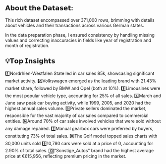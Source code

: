 ## 𝗔𝗯𝗼𝘂𝘁 𝘁𝗵𝗲 𝗗𝗮𝘁𝗮𝘀𝗲𝘁:
This rich dataset encompassed over 371,000 rows, brimming with details about vehicles and their transactions across various German states.

In the data preparation phase, I ensured consistency by handling missing values and correcting inaccuracies in fields like year of registration and month of registration.

## 💡𝗧𝗼𝗽 𝗜𝗻𝘀𝗶𝗴𝗵𝘁𝘀
1️⃣Nordrhien-Westfalen State led in car sales 85k, showcasing significant market activity.
2️⃣Volkswagen emerged as the leading brand with 21.43% market share, followed by BMW and Opel (both at 10%).
3️⃣Limousines were the most popular vehicle type, accounting for 25% of all sales.
4️⃣March and June saw peak car buying activity, while 1999, 2005, and 2020 had the highest annual sales volume.
5️⃣Private sellers dominated the market, responsible for the vast majority of car sales compared to commercial entities.
6️⃣Around 70% of car sales involved vehicles that were sold without any damage repaired.
7️⃣Manual gearbox cars were preferred by buyers, constituting 73% of total sales.
8️⃣The Golf model topped sales charts with 30,000 units sold
9️⃣10,780 cars were sold at a price of 0, accounting for 2.90% of total sales.
🔟"Sonstige_Autos" brand had the highest average price at €615,956, reflecting premium pricing in the market.



